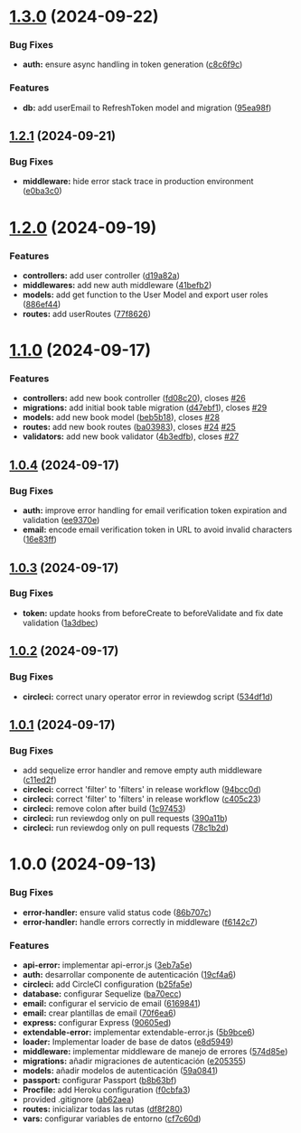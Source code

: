 # [1.3.0](https://github.com/migatolive/api-migato-live/compare/v1.2.1...v1.3.0) (2024-09-22)


### Bug Fixes

* **auth:** ensure async handling in token generation ([c8c6f9c](https://github.com/migatolive/api-migato-live/commit/c8c6f9c16f356a959f021d22be85e88f03157cc8))


### Features

* **db:** add userEmail to RefreshToken model and migration ([95ea98f](https://github.com/migatolive/api-migato-live/commit/95ea98f273eca8968effb3a75efe51ece1a37abf))

## [1.2.1](https://github.com/migatolive/api-migato-live/compare/v1.2.0...v1.2.1) (2024-09-21)


### Bug Fixes

* **middleware:** hide error stack trace in production environment ([e0ba3c0](https://github.com/migatolive/api-migato-live/commit/e0ba3c08adf776f85a7a49f8c779f76fd3859773))

# [1.2.0](https://github.com/migatolive/api-migato-live/compare/v1.1.0...v1.2.0) (2024-09-19)


### Features

* **controllers:** add user controller ([d19a82a](https://github.com/migatolive/api-migato-live/commit/d19a82a0518630771757e8e482efa84329d2d3f3))
* **middlewares:** add new auth middleware ([41befb2](https://github.com/migatolive/api-migato-live/commit/41befb234fcc004e60e887d054247f378e6d353a))
* **models:** add get function to the User Model and export user roles ([886ef44](https://github.com/migatolive/api-migato-live/commit/886ef44b551e86c511291a0eff4e38f9207f22dd))
* **routes:** add userRoutes ([77f8626](https://github.com/migatolive/api-migato-live/commit/77f862617731abb9a43dfa1495f7851e3094a70f))

# [1.1.0](https://github.com/migatolive/api-migato-live/compare/v1.0.4...v1.1.0) (2024-09-17)


### Features

* **controllers:** add new book controller ([fd08c20](https://github.com/migatolive/api-migato-live/commit/fd08c20c7b5bd6357c4ccbfaf96346a89f59d0d2)), closes [#26](https://github.com/migatolive/api-migato-live/issues/26)
* **migrations:** add initial book table migration ([d47ebf1](https://github.com/migatolive/api-migato-live/commit/d47ebf1cd1b61b4618fd6cba3e65d1e933955b58)), closes [#29](https://github.com/migatolive/api-migato-live/issues/29)
* **models:** add new book model ([beb5b18](https://github.com/migatolive/api-migato-live/commit/beb5b18ddd8ee46ccda7e3f962edbea067710b97)), closes [#28](https://github.com/migatolive/api-migato-live/issues/28)
* **routes:** add new book routes ([ba03983](https://github.com/migatolive/api-migato-live/commit/ba03983f426cbdd8a44529cd26c2f7ed21713fbc)), closes [#24](https://github.com/migatolive/api-migato-live/issues/24) [#25](https://github.com/migatolive/api-migato-live/issues/25)
* **validators:** add new book validator ([4b3edfb](https://github.com/migatolive/api-migato-live/commit/4b3edfbab16585fa9157bbcf00d9f219b0244163)), closes [#27](https://github.com/migatolive/api-migato-live/issues/27)

## [1.0.4](https://github.com/migatolive/api-migato-live/compare/v1.0.3...v1.0.4) (2024-09-17)


### Bug Fixes

* **auth:** improve error handling for email verification token expiration and validation ([ee9370e](https://github.com/migatolive/api-migato-live/commit/ee9370e52d7fd5238a8cc4dde610b102be56df31))
* **email:** encode email verification token in URL to avoid invalid characters ([16e83ff](https://github.com/migatolive/api-migato-live/commit/16e83ff41e585c1896bbbf792709147d0a64542f))

## [1.0.3](https://github.com/migatolive/api-migato-live/compare/v1.0.2...v1.0.3) (2024-09-17)


### Bug Fixes

* **token:** update hooks from beforeCreate to beforeValidate and fix date validation ([1a3dbec](https://github.com/migatolive/api-migato-live/commit/1a3dbec010fb2d0a04d8e565a11c8ce12deee6ad))

## [1.0.2](https://github.com/migatolive/api-migato-live/compare/v1.0.1...v1.0.2) (2024-09-17)


### Bug Fixes

* **circleci:** correct unary operator error in reviewdog script ([534df1d](https://github.com/migatolive/api-migato-live/commit/534df1d9c79db8bfb013b86aaec869744cdfcade))

## [1.0.1](https://github.com/migatolive/api-migato-live/compare/v1.0.0...v1.0.1) (2024-09-17)


### Bug Fixes

* add sequelize error handler and remove empty auth middleware ([c11ed2f](https://github.com/migatolive/api-migato-live/commit/c11ed2f5bfbf068fa5534c97e7f3f00ba78eb832))
* **circleci:** correct 'filter' to 'filters' in release workflow ([94bcc0d](https://github.com/migatolive/api-migato-live/commit/94bcc0d4307d97d47c4afd95e52091ce7aad5f73))
* **circleci:** correct 'filter' to 'filters' in release workflow ([c405c23](https://github.com/migatolive/api-migato-live/commit/c405c236781f5f08cbadd573b98a3fe896ab0c8d))
* **circleci:** remove colon after build ([1c97453](https://github.com/migatolive/api-migato-live/commit/1c97453288981dd26265127e0c31650a21b8027e))
* **circleci:** run reviewdog only on pull requests ([390a11b](https://github.com/migatolive/api-migato-live/commit/390a11b71d201fb4ab5fbd4fb37b824451f6a7ab))
* **circleci:** run reviewdog only on pull requests ([78c1b2d](https://github.com/migatolive/api-migato-live/commit/78c1b2deeb3962a7ad146c734e04f25bd3a9fa80))

# 1.0.0 (2024-09-13)


### Bug Fixes

* **error-handler:** ensure valid status code ([86b707c](https://github.com/migatolive/api-migato-live/commit/86b707cd9a64248c9ed73a477c88240bf4f7ea59))
* **error-handler:** handle errors correctly in middleware ([f6142c7](https://github.com/migatolive/api-migato-live/commit/f6142c79b7ee37ac69cb20ebe39bd28623b05c80))


### Features

* **api-error:** implementar api-error.js ([3eb7a5e](https://github.com/migatolive/api-migato-live/commit/3eb7a5e686e50616f454ee3e7db1baa82779670e))
* **auth:** desarrollar componente de autenticación ([19cf4a6](https://github.com/migatolive/api-migato-live/commit/19cf4a66db8d13b0b63fdab330194d5ef325df92))
* **circleci:** add CircleCI configuration ([b25fa5e](https://github.com/migatolive/api-migato-live/commit/b25fa5e47977752f5a3fd1c91c459a8cdbbd351a))
* **database:** configurar Sequelize ([ba70ecc](https://github.com/migatolive/api-migato-live/commit/ba70eccdb975e9b4c290c08e33755d970188c914))
* **email:** configurar el servicio de email ([6169841](https://github.com/migatolive/api-migato-live/commit/616984155269de3ce07d5dbe0d20067b7ef794da))
* **email:** crear plantillas de email ([70f6ea6](https://github.com/migatolive/api-migato-live/commit/70f6ea635367a6f46aaf37fd1b236f88700bec58))
* **express:** configurar Express ([90605ed](https://github.com/migatolive/api-migato-live/commit/90605ed0354a2ba1cac57f8cd3b0fc468c621548))
* **extendable-error:** implementar extendable-error.js ([5b9bce6](https://github.com/migatolive/api-migato-live/commit/5b9bce62bca831d83e34db0f38534b15e2a08208))
* **loader:** Implementar loader de base de datos ([e8d5949](https://github.com/migatolive/api-migato-live/commit/e8d5949e3fdd3538b1f6d3fbfa971611b08367dd))
* **middleware:** implementar middleware de manejo de errores ([574d85e](https://github.com/migatolive/api-migato-live/commit/574d85e6bcbf143031b58e1e8f50d4be6e7e9bc7))
* **migrations:** añadir migraciones de autenticación ([e205355](https://github.com/migatolive/api-migato-live/commit/e20535523be67816ff23c9a3ce815d74d3f4d653))
* **models:** añadir modelos de autenticación ([59a0841](https://github.com/migatolive/api-migato-live/commit/59a08411caa6cf472080c43f48cdbc4fcedbd2f3))
* **passport:** configurar Passport ([b8b63bf](https://github.com/migatolive/api-migato-live/commit/b8b63bff46d66416d10efba9b84b0360e088bb77))
* **Procfile:** add Heroku configuration ([f0cbfa3](https://github.com/migatolive/api-migato-live/commit/f0cbfa32ea5e608fde9f660fd9941f18b2bb5f88))
* provided .gitignore ([ab62aea](https://github.com/migatolive/api-migato-live/commit/ab62aea475a3a0a11cb5ec71a091d6680e4584ef))
* **routes:** inicializar todas las rutas ([df8f280](https://github.com/migatolive/api-migato-live/commit/df8f280d34374ef78e3eb7dafa9d21c717171c33))
* **vars:** configurar variables de entorno ([cf7c60d](https://github.com/migatolive/api-migato-live/commit/cf7c60d02560e9f13cd987cf39356bb88f017c72))
